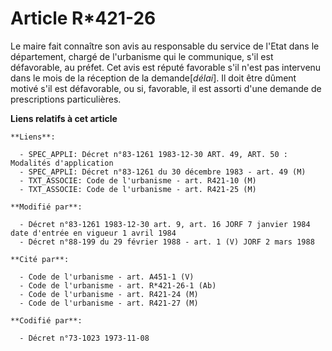 # Article R*421-26

Le maire fait connaître son avis au responsable du service de l'Etat dans le département, chargé de l'urbanisme qui le
communique, s'il est défavorable, au préfet. Cet avis est réputé favorable s'il n'est pas intervenu dans le mois de la
réception de la demande[*délai*]. Il doit être dûment motivé s'il est défavorable, ou si, favorable, il est assorti d'une
demande de prescriptions particulières.

**Liens relatifs à cet article**

	**Liens**:

	  - SPEC_APPLI: Décret n°83-1261 1983-12-30 ART. 49, ART. 50 : Modalités d'application
	  - SPEC_APPLI: Décret n°83-1261 du 30 décembre 1983 - art. 49 (M)
	  - TXT_ASSOCIE: Code de l'urbanisme - art. R421-10 (M)
	  - TXT_ASSOCIE: Code de l'urbanisme - art. R421-25 (M)

	**Modifié par**:

	  - Décret n°83-1261 1983-12-30 art. 9, art. 16 JORF 7 janvier 1984 date d'entrée en vigueur 1 avril 1984
	  - Décret n°88-199 du 29 février 1988 - art. 1 (V) JORF 2 mars 1988

	**Cité par**:

	  - Code de l'urbanisme - art. A451-1 (V)
	  - Code de l'urbanisme - art. R*421-26-1 (Ab)
	  - Code de l'urbanisme - art. R421-24 (M)
	  - Code de l'urbanisme - art. R421-27 (M)

	**Codifié par**:

	  - Décret n°73-1023 1973-11-08
